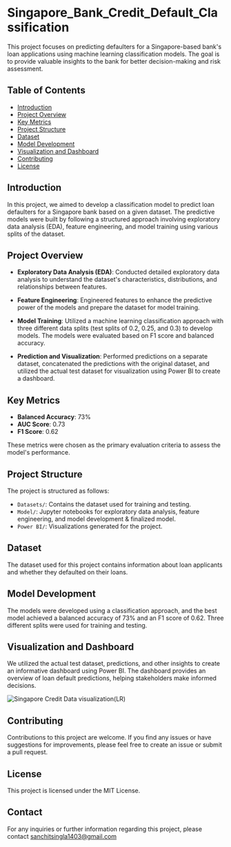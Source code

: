 # Singapore_Bank_Credit_Default_Classification

This project focuses on predicting defaulters for a Singapore-based bank's loan applications using machine learning classification models. The goal is to provide valuable insights to the bank for better decision-making and risk assessment.

## Table of Contents

- [Introduction](#introduction)
- [Project Overview](#project-overview)
- [Key Metrics](#key-metrics)
- [Project Structure](#project-structure)
- [Dataset](#dataset)
- [Model Development](#model-development)
- [Visualization and Dashboard](#visualization-and-dashboard)
- [Contributing](#contributing)
- [License](#license)

## Introduction

In this project, we aimed to develop a classification model to predict loan defaulters for a Singapore bank based on a given dataset. The predictive models were built by following a structured approach involving exploratory data analysis (EDA), feature engineering, and model training using various splits of the dataset.

## Project Overview

- **Exploratory Data Analysis (EDA)**: Conducted detailed exploratory data analysis to understand the dataset's characteristics, distributions, and relationships between features.

- **Feature Engineering**: Engineered features to enhance the predictive power of the models and prepare the dataset for model training.

- **Model Training**: Utilized a machine learning classification approach with three different data splits (test splits of 0.2, 0.25, and 0.3) to develop models. The models were evaluated based on F1 score and balanced accuracy.

- **Prediction and Visualization**: Performed predictions on a separate dataset, concatenated the predictions with the original dataset, and utilized the actual test dataset for visualization using Power BI to create a dashboard.

## Key Metrics

- **Balanced Accuracy**: 73%
- **AUC Score**: 0.73
- **F1 Score**: 0.62

These metrics were chosen as the primary evaluation criteria to assess the model's performance.

## Project Structure

The project is structured as follows:

- `Datasets/`: Contains the dataset used for training and testing.
- `Model/`: Jupyter notebooks for exploratory data analysis, feature engineering, and model development & finalized model.
- `Power BI/`: Visualizations generated for the project.

## Dataset

The dataset used for this project contains information about loan applicants and whether they defaulted on their loans.

## Model Development

The models were developed using a classification approach, and the best model achieved a balanced accuracy of 73% and an F1 score of 0.62. Three different splits were used for training and testing.

## Visualization and Dashboard

We utilized the actual test dataset, predictions, and other insights to create an informative dashboard using Power BI. The dashboard provides an overview of loan default predictions, helping stakeholders make informed decisions.

![Singapore Credit Data visualization(LR)](https://github.com/sa-1-2/Singapore_loan_default_classification/assets/92681055/5c023a30-95dd-4267-a1c7-0f349a18a6e7)


## Contributing
Contributions to this project are welcome. If you find any issues or have suggestions for improvements, please feel free to create an issue or submit a pull request.

## License
This project is licensed under the MIT License.

## Contact
For any inquiries or further information regarding this project, please contact sanchitsingla1403@gmail.com
